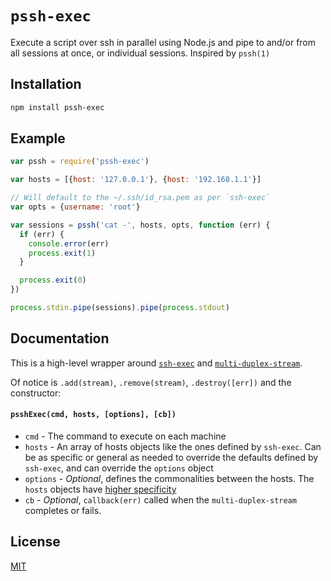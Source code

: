 `pssh-exec`
===========

Execute a script over ssh in parallel using Node.js and pipe to and/or from all
sessions at once, or individual sessions. Inspired by `pssh(1)`

Installation
------------

```sh
npm install pssh-exec
```

Example
-------

```js
var pssh = require('pssh-exec')

var hosts = [{host: '127.0.0.1'}, {host: '192.168.1.1'}]

// Will default to the ~/.ssh/id_rsa.pem as per `ssh-exec`
var opts = {username: 'root'}

var sessions = pssh('cat -', hosts, opts, function (err) {
  if (err) {
    console.error(err)
    process.exit(1)
  }

  process.exit(0)
})

process.stdin.pipe(sessions).pipe(process.stdout)
```

Documentation
-------------

This is a high-level wrapper around [`ssh-exec`](https://github.com/mafintosh/ssh-exec)
and [`multi-duplex-stream`](https://github.com/emilbayes/multi-duplex-stream).

Of notice is `.add(stream)`, `.remove(stream)`, `.destroy([err])` and
the constructor:

#### `psshExec(cmd, hosts, [options], [cb])`

* `cmd` - The command to execute on each machine
* `hosts` - An array of hosts objects like the ones defined by `ssh-exec`.
  Can be as specific or general as needed to override the defaults defined by
  `ssh-exec`, and can override the `options` object
* `options` - *Optional*, defines the commonalities between the hosts.
  The `hosts` objects have [higher specificity](index.js#L14)
* `cb` - *Optional*, `callback(err)` called when the `multi-duplex-stream`
  completes or fails.

License
-------

[MIT](LICENSE)
